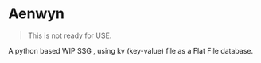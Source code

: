 # Aenwyn

> This is not ready for USE.
 
A python based WIP SSG , using kv (key-value) file as a Flat File database. 

